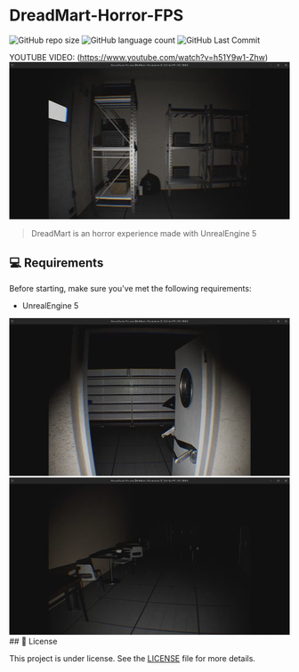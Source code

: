# DreadMart-Horror-FPS

<!---Esses são exemplos. Veja https://shields.io para outras pessoas ou para personalizar este conjunto de escudos. Você pode querer incluir dependências, status do projeto e informações de licença aqui--->

![GitHub repo size](https://img.shields.io/github/languages/code-size/yurifarion/DreadMart-Horror-FPS?style=for-the-badge)
![GitHub language count](https://img.shields.io/github/languages/count/yurifarion/DreadMart-Horror-FPS?style=for-the-badge)
![GitHub Last Commit](https://img.shields.io/github/last-commit/yurifarion/DreadMart-Horror-FPS?style=for-the-badge)

YOUTUBE VIDEO:
(https://www.youtube.com/watch?v=h51Y9w1-Zhw)
<img src="horror_sc01.jpg" alt="Header Image">

> DreadMart is an horror experience made with UnrealEngine 5

## 💻 Requirements

Before starting, make sure you've met the following requirements:
* UnrealEngine 5
<img src="horror_sc02.jpg" alt="screenshot 1">
<img src="horror_sc03.jpg" alt="screenshot 2">
## 📝 License

This project is under license. See the [LICENSE](CC-BY-4.0) file for more details.
